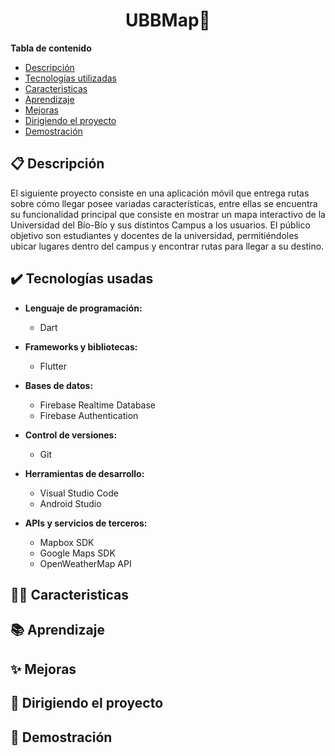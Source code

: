 <h1 align="center"> UBBMap🚶 </h1>


**Tabla de contenido**   
* [Descripción](#descripcion)
* [Tecnologías utilizadas](#tec-util)
* [Caracteristicas](#caract)
* [Aprendizaje](#aprendizaje)
* [Mejoras](#mejora)
* [Dirigiendo el proyecto](#instrucciones)
* [Demostración](#img)
## 📋 Descripción<a name="descripcion"></a>
   El siguiente proyecto consiste en una aplicación móvil que entrega rutas sobre cómo llegar posee variadas características, entre ellas se encuentra su funcionalidad principal que consiste en mostrar un mapa interactivo de la Universidad del Bío-Bío y sus distintos Campus a los usuarios. El público objetivo son estudiantes y docentes de la universidad, permitiéndoles ubicar lugares dentro del campus y encontrar rutas para llegar a su destino.

## ✔️ Tecnologías usadas<a name="tec-util"></a>

* <b>Lenguaje de programación:</b>
  * Dart

* <b>Frameworks y bibliotecas:</b>
  * Flutter
    
* <b>Bases de datos:</b>
  * Firebase Realtime Database
  * Firebase Authentication
    
* <b>Control de versiones:</b>
  * Git
    
* <b>Herramientas de desarrollo:</b>
  * Visual Studio Code
  * Android Studio
    
* <b>APIs y servicios de terceros:</b>
  * Mapbox SDK
  * Google Maps SDK
  * OpenWeatherMap API

## 👦🍳 Caracteristicas<a name="caract"></a>
## 📚 Aprendizaje<a name="aprendizaje"></a>
## ✨ Mejoras<a name="mejora"></a>
## 🚦 Dirigiendo el proyecto<a name="instrucciones"></a>
## 📱 Demostración<a name="img"></a>

